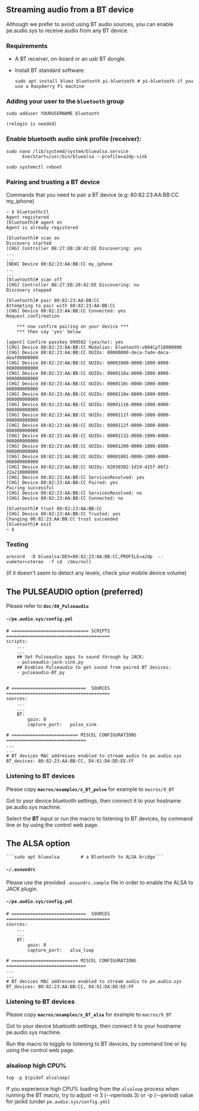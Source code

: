 ## Streaming audio from a BT device

Although we prefer to avoid using BT audio sources, you can enable pe.audio.sys to receive audio from any BT device.

### Requirements

- A BT receiver, on-board or an usb BT dongle.

- Install BT standard software:

    ```sudo apt install bluez bluetooth pi-bluetooth # pi-bluetooth if you use a Raspberry Pi machine```   


### Adding your user to the `bluetooth` group

    sudo adduser YOURUSERNAME bluetooth
    
    (relogin is needed)


### Enable bluetooth audio sink profile (receiver):
    
    sudo nano /lib/systemd/system/bluealsa.service
          ExecStart=/usr/bin/bluealsa --profile=a2dp-sink

    sudo systemctl reboot


### Pairing and trusting a BT device

Commands that you need to pair a BT device (e.g: 80:82:23:AA:BB:CC my_iphone) 

    ~ $ bluetoothctl
    Agent registered
    [bluetooth]# agent on
    Agent is already registered

    [bluetooth]# scan on
    Discovery started
    [CHG] Controller B8:27:EB:28:42:EE Discovering: yes
    ...
    ...
    [NEW] Device 80:82:23:AA:BB:CC my_iphone
    ...
    ...
    [bluetooth]# scan off
    [CHG] Controller B8:27:EB:28:42:EE Discovering: no
    Discovery stopped

    [bluetooth]# pair 80:82:23:AA:BB:CC
    Attempting to pair with 80:82:23:AA:BB:CC
    [CHG] Device 80:82:23:AA:BB:CC Connected: yes
    Request confirmation

        *** now confirm pairing on your device ***
        *** then say 'yes' below
        
    [agent] Confirm passkey 090582 (yes/no): yes
    [CHG] Device 80:82:23:AA:BB:CC Modalias: bluetooth:v004Cp710000000
    [CHG] Device 80:82:23:AA:BB:CC UUIDs: 00000000-deca-fade-deca-deaf00000000
    [CHG] Device 80:82:23:AA:BB:CC UUIDs: 00001000-0000-1000-8000-008000000000
    [CHG] Device 80:82:23:AA:BB:CC UUIDs: 0000110a-0000-1000-8000-008000000000
    [CHG] Device 80:82:23:AA:BB:CC UUIDs: 0000110c-0000-1000-8000-008000000000
    [CHG] Device 80:82:23:AA:BB:CC UUIDs: 0000110e-0000-1000-8000-008000000000
    [CHG] Device 80:82:23:AA:BB:CC UUIDs: 00001116-0000-1000-8000-008000000000
    [CHG] Device 80:82:23:AA:BB:CC UUIDs: 0000111f-0000-1000-8000-008000000000
    [CHG] Device 80:82:23:AA:BB:CC UUIDs: 0000112f-0000-1000-8000-008000000000
    [CHG] Device 80:82:23:AA:BB:CC UUIDs: 00001132-0000-1000-8000-008000000000
    [CHG] Device 80:82:23:AA:BB:CC UUIDs: 00001200-0000-1000-8000-008000000000
    [CHG] Device 80:82:23:AA:BB:CC UUIDs: 00001801-0000-1000-8000-008000000000
    [CHG] Device 80:82:23:AA:BB:CC UUIDs: 02030302-1d19-415f-86f2-22a210000000
    [CHG] Device 80:82:23:AA:BB:CC ServicesResolved: yes
    [CHG] Device 80:82:23:AA:BB:CC Paired: yes
    Pairing successful
    [CHG] Device 80:82:23:AA:BB:CC ServicesResolved: no
    [CHG] Device 80:82:23:AA:BB:CC Connected: no

    [bluetooth]# trust 80:82:23:AA:BB:CC
    [CHG] Device 80:82:23:AA:BB:CC Trusted: yes
    Changing 80:82:23:AA:BB:CC trust succeeded
    [bluetooth]# exit
    ~ $ 


### Testing

    arecord  -D bluealsa:DEV=80:82:23:AA:BB:CC,PROFILE=a2dp  --vumeter=stereo  -f cd  /dev/null 
    
(if it doesn't seem to detect any levels, check your mobile device volume)


## The PULSEAUDIO option (preferred)

Please refer to **`doc/80_Pulseaudio`**

#### `~/pe.audio.sys/config.yml`

    # ============================= SCRIPTS =======================================
    scripts:
        ...
        ...
        ## Set Pulseaudio apps to sound through by JACK:
        - pulseaudio-jack-sink.py
        ## Enables Pulseaudio to get sound from paired BT devices:
        - pulseaudio-BT.py


    # ============================  SOURCES  =======================================
    sources:
        ...
        ...
        BT:
            gain: 0
            capture_port:   pulse_sink

    # ========================= MISCEL CONFIGURATIONS ==============================
    ...
    ...
    # BT devices MAC addresses enabled to stream audio to pe.audio.sys
    BT_devices: 80:82:23:AA:BB:CC, D4:61:DA:DD:EE:FF


### Listening to BT devices

Please copy **`macros/examples/x_BT_pulse`** for example to `macros/9_BT`

Got to your device bluetooth settings, then connect it to your hostname pe.audio.sys machine.

Select the **BT** input or run the macro to listening to BT devices, by command line or by using the control web page.


## The ALSA option

    ```sudo apt bluealsa        # a Bluetooth to ALSA bridge```   


#### `~/.asoundrc`

Please use the provided `.asoundrc.sample` file in order to enable the ALSA to JACK plugin.


#### `~/pe.audio.sys/config.yml`

    # ============================  SOURCES  =======================================
    sources:
        ...
        ...
        BT:
            gain: 0
            capture_port:   alsa_loop

    # ========================= MISCEL CONFIGURATIONS ==============================
    ...
    ...
    # BT devices MAC addresses enabled to stream audio to pe.audio.sys
    BT_devices: 80:82:23:AA:BB:CC, D4:61:DA:DD:EE:FF


### Listening to BT devices

Please copy **`macros/examples/x_BT_alsa`** for example to `macros/9_BT`

Got to your device bluetooth settings, then connect it to your hostname pe.audio.sys machine.

Run the macro to toggle to listening to BT devices, by command line or by using the control web page.


### alsaloop high CPU%

    top -p $(pidof alsaloop)

If you experience high CPU% loading from the `alsaloop` process when running the BT macro, try to adjust -n 3 (--nperiods 3) or -p (--period) value for jackd (under `pe.audio.sys/config.yml`)


